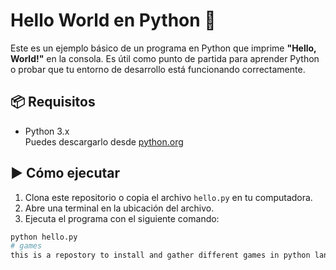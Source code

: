 # Hello World en Python 🐍

Este es un ejemplo básico de un programa en Python que imprime **"Hello, World!"** en la consola. Es útil como punto de partida para aprender Python o probar que tu entorno de desarrollo está funcionando correctamente.

## 📦 Requisitos

- Python 3.x  
Puedes descargarlo desde [python.org](https://www.python.org/downloads/)

## ▶️ Cómo ejecutar

1. Clona este repositorio o copia el archivo `hello.py` en tu computadora.
2. Abre una terminal en la ubicación del archivo.
3. Ejecuta el programa con el siguiente comando:

```bash
python hello.py
# games
this is a repostory to install and gather different games in python language
